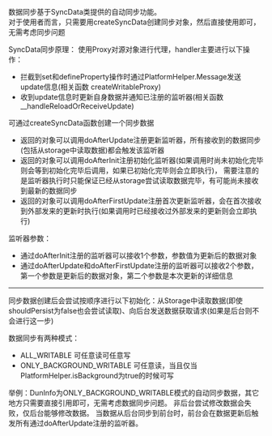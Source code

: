 
数据同步基于SyncData类提供的自动同步功能。  
对于使用者而言，只需要用createSyncData创建同步对象，然后直接使用即可，无需考虑同步问题

SyncData同步原理：
使用Proxy对源对象进行代理，handler主要进行以下操作：
- 拦截到set和defineProperty操作时通过PlatformHelper.Message发送update信息(相关函数 createWritableProxy)
- 收到update信息时更新自身数据并通知已注册的监听器(相关函数 __handleReloadOrReceiveUpdate)


可通过createSyncData函数创建一个同步数据
- 返回的对象可以调用doAfterUpdate注册更新监听器，所有接收到的数据同步(包括从storage中读取数据)都会触发该监听器
- 返回的对象可以调用doAfterInit注册初始化监听器(如果调用时尚未初始化完毕则会等到初始化完毕后调用，如果已初始化完毕则会立即执行)，
  需要注意的是监听器执行时只能保证已经从storage尝试读取数据完毕，有可能尚未接收到最新的数据同步
- 返回的对象可以调用doAfterFirstUpdate注册首次更新监听器，会在首次接收到外部发来的更新时执行(如果调用时已经接收过外部发来的更新则会立即执行)

监听器参数：
- 通过doAfterInit注册的监听器可以接收1个参数，参数值为更新后的数据对象
- 通过doAfterUpdate和doAfterFirstUpdate注册的监听器可以接收2个参数，第一个参数是更新后的数据对象，第二个参数是本次更新的详细信息

---

同步数据创建后会尝试按顺序进行以下初始化：从Storage中读取数据(即使shouldPersist为false也会尝试读取)、向后台发送数据获取请求(如果是后台则不会进行这一步)

数据同步有两种模式：
- ALL_WRITABLE 可任意读可任意写
- ONLY_BACKGROUND_WRITABLE 可任意读，当且仅当PlatformHelper.isBackground为true的时候可写


举例：DunInfo为ONLY_BACKGROUND_WRITABLE模式的自动同步数据，其它地方只需要直接引用即可，无需考虑数据同步问题。
     非后台尝试修改数据会失败，仅后台能够修改数据。
     当数据从后台同步到前台时，前台会在数据更新后触发所有通过doAfterUpdate注册的监听器。
